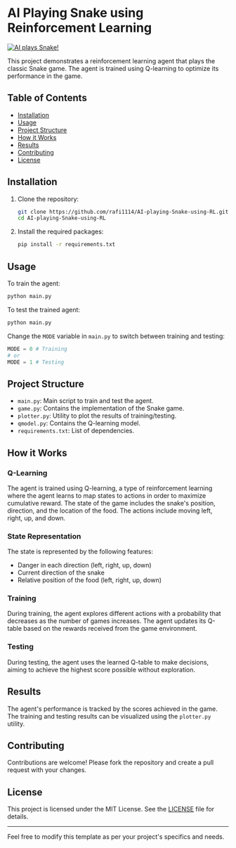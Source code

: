 # AI Playing Snake using Reinforcement Learning

[![AI plays Snake!](https://img.youtube.com/vi/HTxfdf0rBZs&t=13s/0.jpg)](https://www.youtube.com/watch?v=HTxfdf0rBZs&t=13s)


This project demonstrates a reinforcement learning agent that plays the classic Snake game. The agent is trained using Q-learning to optimize its performance in the game.

## Table of Contents

- [Installation](#installation)
- [Usage](#usage)
- [Project Structure](#project-structure)
- [How it Works](#how-it-works)
- [Results](#results)
- [Contributing](#contributing)
- [License](#license)

## Installation

1. Clone the repository:
   ```sh
   git clone https://github.com/rafi1114/AI-playing-Snake-using-RL.git
   cd AI-playing-Snake-using-RL
   ```

2. Install the required packages:
   ```sh
   pip install -r requirements.txt
   ```

## Usage

To train the agent:
```sh
python main.py
```

To test the trained agent:
```sh
python main.py
```

Change the `MODE` variable in `main.py` to switch between training and testing:
```python
MODE = 0 # Training
# or
MODE = 1 # Testing
```

## Project Structure

- `main.py`: Main script to train and test the agent.
- `game.py`: Contains the implementation of the Snake game.
- `plotter.py`: Utility to plot the results of training/testing.
- `qmodel.py`: Contains the Q-learning model.
- `requirements.txt`: List of dependencies.

## How it Works

### Q-Learning

The agent is trained using Q-learning, a type of reinforcement learning where the agent learns to map states to actions in order to maximize cumulative reward. The state of the game includes the snake's position, direction, and the location of the food. The actions include moving left, right, up, and down.

### State Representation

The state is represented by the following features:
- Danger in each direction (left, right, up, down)
- Current direction of the snake
- Relative position of the food (left, right, up, down)

### Training

During training, the agent explores different actions with a probability that decreases as the number of games increases. The agent updates its Q-table based on the rewards received from the game environment.

### Testing

During testing, the agent uses the learned Q-table to make decisions, aiming to achieve the highest score possible without exploration.

## Results

The agent's performance is tracked by the scores achieved in the game. The training and testing results can be visualized using the `plotter.py` utility.

## Contributing

Contributions are welcome! Please fork the repository and create a pull request with your changes.

## License

This project is licensed under the MIT License. See the [LICENSE](LICENSE) file for details.

---

Feel free to modify this template as per your project's specifics and needs.
